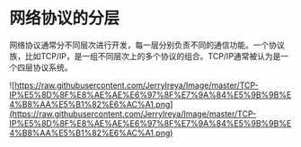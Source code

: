 # 网络协议的分层

网络协议通常分不同层次进行开发，每一层分别负责不同的通信功能。一个协议族，比如TCP/IP，是一组不同层次上的多个协议的组合。TCP/IP通常被认为是一个四层协议系统。

![https://raw.githubusercontent.com/JerryIreya/Image/master/TCP-IP%E5%8D%8F%E8%AE%AE%E6%97%8F%E7%9A%84%E5%9B%9B%E4%B8%AA%E5%B1%82%E6%AC%A1.png](https://raw.githubusercontent.com/JerryIreya/Image/master/TCP-IP%E5%8D%8F%E8%AE%AE%E6%97%8F%E7%9A%84%E5%9B%9B%E4%B8%AA%E5%B1%82%E6%AC%A1.png)

